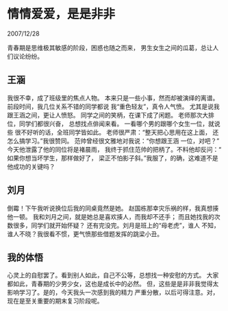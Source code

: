 # 情情爱爱，是是非非
2007/12/28

<!-- http://media.leidenschaft.cn/scan/junior_7/38.pdf -->
青春期是思维极其敏感的阶段，困惑也随之而来，
男生女生之间的瓜葛，总让人们议论纷纷。

## 王涵
我很不幸，成了班级里的焦点人物。
本来只是一些小事，然而却被演绎的离谱。
前段时间，我几位关系不错的同学都说
我“重色轻友”，真令人气愤。
尤其是说我跟王涵之间，更让人愤怒。
同学之间的笑柄，在课下成了闲题。
老师那次大排位，同学们都很兴奋，
总想找点俳闻来看。
一看哪个男的跟哪个女生一位，就说些
很不好听的话，全班同学皆如此。
老师很严肃：“整天把心思用在这上面，
还怎么搞学习。”我很赞同。
范帅曾经很文雅地对我说：“你想跟王涵
一位，对吧？” 今天他泄露了他的同位将是褚晨雨，
我终于抓住范帅的把柄了。不料他却反问：“
如果你想当坏学生，那样做好了，
梁正不怕影子斜。”我服了，的确，这难道不是
他成功的关键吗？

## 刘月
倒霉！下午我听说换位后我的同桌竟然是她。
赵国栋那幸灾乐祸的样，我真想揍他一顿。
我和刘月之间，就是她总是喜欢揍人，而我却不还手；
而且她找我的次数很多，同学们就开始怀疑？
还有完没完。刘月是班上的“母老虎”，谁人
不知，谁人不晓？我很看不惯，更气愤那些借题发挥的跳梁小丑。

<!-- omit SJJ -->

## 我的体悟
心灵上的自慰罢了。看到别人如此，自己不公等，总想找一种安慰的方式。
大家都如此，青春期的少男少女，这也是成长中的必然。
但，这些是是非非我觉得太影响学习了。是的，今天我头一次感到我的精力
严重分散，以后可得注意。对，现在是至关重要的期末复习阶段呢。